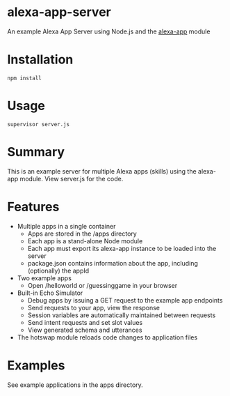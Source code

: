 # alexa-app-server

An example Alexa App Server using Node.js and the [alexa-app](https://www.npmjs.com/package/alexa-app) module

# Installation

	npm install

# Usage

	supervisor server.js

# Summary

This is an example server for multiple Alexa apps (skills) using the alexa-app module. View server.js for the code.

# Features

- Multiple apps in a single container
  - Apps are stored in the /apps directory
  - Each app is a stand-alone Node module
  - Each app must export its alexa-app instance to be loaded into the server
  - package.json contains information about the app, including (optionally) the appId
- Two example apps
  - Open /helloworld or /guessinggame in your browser
- Built-in Echo Simulator 
  - Debug apps by issuing a GET request to the example app endpoints
  - Send requests to your app, view the response
  - Session variables are automatically maintained between requests
  - Send intent requests and set slot values
  - View generated schema and utterances
- The hotswap module reloads code changes to application files
  
# Examples

See example applications in the apps directory.
